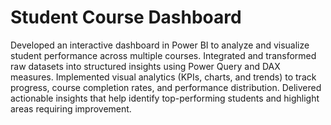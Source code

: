 # Student Course Dashboard
Developed an interactive dashboard in Power BI to analyze and visualize student performance across multiple courses.
Integrated and transformed raw datasets into structured insights using Power Query and DAX measures.
Implemented visual analytics (KPIs, charts, and trends) to track progress, course completion rates, and performance distribution.
Delivered actionable insights that help identify top-performing students and highlight areas requiring improvement.
